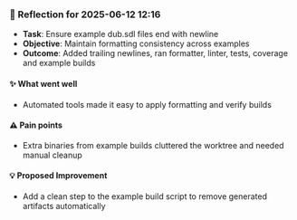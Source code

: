 <!-- reflection-template:start -->
### :book: Reflection for 2025-06-12 12:16
  - **Task**: Ensure example dub.sdl files end with newline
  - **Objective**: Maintain formatting consistency across examples
  - **Outcome**: Added trailing newlines, ran formatter, linter, tests, coverage and example builds

#### :sparkles: What went well
  - Automated tools made it easy to apply formatting and verify builds

#### :warning: Pain points
  - Extra binaries from example builds cluttered the worktree and needed manual cleanup

#### :bulb: Proposed Improvement
  - Add a clean step to the example build script to remove generated artifacts automatically
<!-- reflection-template:end -->
